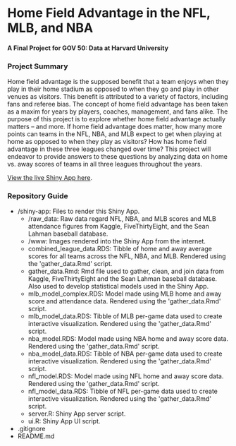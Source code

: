 # Home Field Advantage in the NFL, MLB, and NBA

#### A Final Project for GOV 50: Data at Harvard University

### Project Summary

Home field advantage is the supposed benefit that a team enjoys when they play in their home stadium as opposed to when they go and play in other venues as visitors. This benefit is attributed to a variety of factors, including fans and referee bias. The concept of home field advantage has been taken as a maxim for years by players, coaches, management, and fans alike. The purpose of this project is to explore whether home field advantage actually matters – and more. If home field advantage does matter, how many more points can teams in the NFL, NBA, and MLB expect to get when playing at home as opposed to when they play as visitors? How has home field advantage in these three leagues changed over time? This project will endeavor to provide answers to these questions by analyzing data on home vs. away scores of teams in all three leagues throughout the years.

[View the live Shiny App here](https://alexanderkpark.shinyapps.io/home-field-advantage/).

### Repository Guide

* /shiny-app: Files to render this Shiny App.
    * /raw_data: Raw data regard NFL, NBA, and MLB scores and MLB attendance figures from Kaggle, FiveThirtyEight, and the Sean Lahman baseball database. 
    * /www: Images rendered into the Shiny App from the internet.
    * combined_league_data.RDS: Tibble of home and away average scores for all teams across the NFL, NBA, and MLB. Rendered using the 'gather_data.Rmd' script.
    * gather_data.Rmd: Rmd file used to gather, clean, and join data from Kaggle, FiveThirtyEight and the Sean Lahman baseball database. Also used to develop statistical models used in the Shiny App. 
    * mlb_model_complex.RDS: Model made using MLB home and away score and attendance data. Rendered using the 'gather_data.Rmd' script.
    * mlb_model_data.RDS: Tibble of MLB per-game data used to create interactive visualization. Rendered using the 'gather_data.Rmd' script.
    * nba_model.RDS: Model made using NBA home and away score data. Rendered using the 'gather_data.Rmd' script.
    * nba_model_data.RDS: Tibble of NBA per-game data used to create interactive visualization. Rendered using the 'gather_data.Rmd' script.
    * nfl_model.RDS: Model made using NFL home and away score data. Rendered using the 'gather_data.Rmd' script.
    * nfl_model_data.RDS: Tibble of NFL per-game data used to create interactive visualization. Rendered using the 'gather_data.Rmd' script.
    * server.R: Shiny App server script.
    * ui.R: Shiny App UI script.
* .gitignore
* README.md

